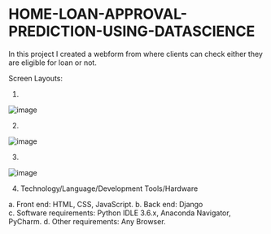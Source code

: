 # HOME-LOAN-APPROVAL-PREDICTION-USING-DATASCIENCE
In this project I created a webform from where clients can check either they are eligible for loan or not.

Screen Layouts:


1.

![image](https://user-images.githubusercontent.com/69006198/130464522-4909aba5-dea3-40bb-b217-270137142972.png)

2.

![image](https://user-images.githubusercontent.com/69006198/130464548-2d56207a-1026-4be5-9b29-c133b7b9fcde.png)

3.

![image](https://user-images.githubusercontent.com/69006198/130464572-2adc336b-de64-4493-b5d7-83480c249cd3.png)




4. Technology/Language/Development Tools/Hardware
 
a.	Front end: HTML, CSS, JavaScript. 
b.	Back end: Django   
c.	Software requirements: Python IDLE 3.6.x, Anaconda Navigator, PyCharm.
d.	Other requirements: Any Browser. 

